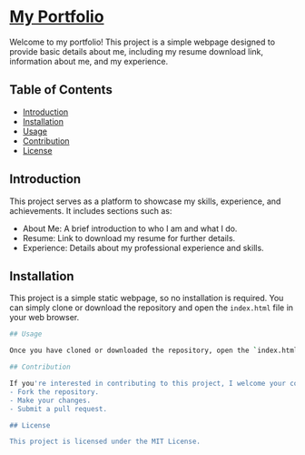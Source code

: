 # [My Portfolio]([https://roshankushwaha.com/](https://roshankushwaha.github.io/Portfolio/))

Welcome to my portfolio! This project is a simple webpage designed to provide basic details about me, including my resume download link, information about me, and my experience.

## Table of Contents
- [Introduction](#introduction)
- [Installation](#installation)
- [Usage](#usage)
- [Contribution](#contribution)
- [License](#license)

## Introduction
This project serves as a platform to showcase my skills, experience, and achievements. It includes sections such as:
- About Me: A brief introduction to who I am and what I do.
- Resume: Link to download my resume for further details.
- Experience: Details about my professional experience and skills.

## Installation
This project is a simple static webpage, so no installation is required. You can simply clone or download the repository and open the `index.html` file in your web browser.
```bash
## Usage

Once you have cloned or downloaded the repository, open the `index.html` file in your preferred web browser. From there, you can navigate through the various sections to learn more about me and my work.

## Contribution

If you're interested in contributing to this project, I welcome your contributions! Please follow these guidelines:
- Fork the repository.
- Make your changes.
- Submit a pull request.

## License

This project is licensed under the MIT License.
